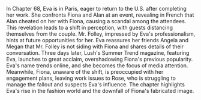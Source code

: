 In Chapter 68, Eva is in Paris, eager to return to the U.S. after completing her work. She confronts Fiona and Alan at an event, revealing in French that Alan cheated on her with Fiona, causing a scandal among the attendees. This revelation leads to a shift in perception, with guests distancing themselves from the couple. Mr. Folley, impressed by Eva's professionalism, hints at future opportunities for her. Eva reassures her friends Angela and Megan that Mr. Folley is not siding with Fiona and shares details of their conversation. Three days later, Lush's Summer Trend magazine, featuring Eva, launches to great acclaim, overshadowing Fiona's previous popularity. Eva's name trends online, and she becomes the focus of media attention. Meanwhile, Fiona, unaware of the shift, is preoccupied with her engagement plans, leaving work issues to Rose, who is struggling to manage the fallout and suspects Eva's influence. The chapter highlights Eva's rise in the fashion world and the downfall of Fiona's fabricated image.